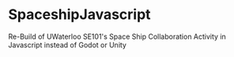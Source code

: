 # SpaceshipJavascript
Re-Build of UWaterloo SE101's Space Ship Collaboration Activity in Javascript instead of Godot or Unity
